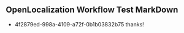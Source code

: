 ## OpenLocalization Workflow Test MarkDown

* 4f2879ed-998a-4109-a72f-0b1b03832b75 
thanks!



<!--HONumber=Jan16_HO2-->
